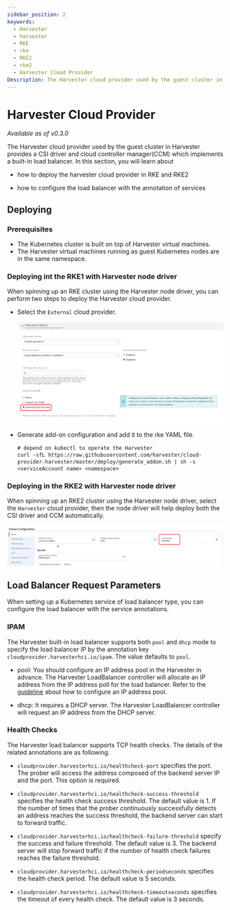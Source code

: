 ```yaml
---
sidebar_position: 2
keywords:
  - Harvester
  - harvester
  - RKE 
  - rke
  - RKE2
  - rke2
  - Harvester Cloud Provider
Description: The Harvester cloud provider used by the guest cluster in Harvester provides a CSI interface and cloud controller manager(CCM) which implements a built-in load balancer.
---
```

# Harvester Cloud Provider

_Available as of v0.3.0_

The Harvester cloud provider used by the guest cluster in Harvester provides a CSI driver and cloud controller manager(CCM) which implements a built-in load balancer.
In this section, you will learn about 

- how to deploy the harvester cloud provider in RKE and RKE2

- how to configure the load balancer with the annotation of services

## Deploying
### Prerequisites
- The Kubernetes cluster is built on top of Harvester virtual machines.
- The Harvester virtual machines running as guest Kubernetes nodes are in the same namespace.

### Deploying int the RKE1 with Harvester node driver
When spinning up an RKE cluster using the Harvester node driver, you can perform two steps to deploy the Harvester cloud provider.

- Select the `External` cloud provider.

  ![](assets/rke-cloud-provider.png)
  
- Generate add-on configuration and add it to the rke YAML file.
  ```
  # depend on kubectl to operate the Harvester
  curl -sfL https://raw.githubusercontent.com/harvester/cloud-provider-harvester/master/deploy/generate_addon.sh | sh -s <serviceAccount name> <namespace>
  ```
  
### Deploying in the RKE2 with Harvester node driver
When spinning up an RKE2 cluster using the Harvester node driver, select the `Harvester` cloud provider, then the node driver will help deploy both the CSI driver and CCM automatically.

  ![](assets/rke2-cloud-provider.png)

## Load Balancer Request Parameters
When setting up a Kubernetes service of load balancer type, you can configure the load balancer with the service annotations.

### IPAM
The Harvester built-in load balancer supports both `pool` and `dhcp` mode to specify the load balancer IP by the annotation key `cloudprovider.harvesterhci.io/ipam`. The value defaults to `pool`.

- pool: You should configure an IP address pool in the Harvester in advance. The Harvester LoadBalancer controller will allocate an IP address from the IP address poll for the load balancer. Refer to the [guideline](https://github.com/kube-vip/kube-vip-cloud-provider#global-and-namespace-pools) about how to configure an IP address pool.
                                                                                                                                                                                                  
- dhcp: It requires a DHCP server. The Harvester LoadBalancer controller will request an IP address from the DHCP server.

### Health Checks
The Harvester load balancer supports TCP health checks. The details of the related annotations are as following.<br>

- `cloudprovider.harvesterhci.io/healthcheck-port` specifies the port. The prober will access the address composed of the backend server IP and the port. This option is required.

- `cloudprovider.harvesterhci.io/healthcheck-success-threshold` specifies the health check success threshold. The default value is 1. If the number of times that the prober continuously successfully detects an address reaches the success threshold, the backend server can start to forward traffic.

- `cloudprovider.harvesterhci.io/healthcheck-failure-threshold` specify the success and failure threshold. The default value is 3. The backend server will stop forward traffic if the number of health check failures reaches the failure threshold. 

- `cloudprovider.harvesterhci.io/healthcheck-periodseconds` specifies the health check period. The default value is 5 seconds.

- `cloudprovider.harvesterhci.io/healthcheck-timeoutseconds` specifies the timeout of every health check. The default value is 3 seconds.
